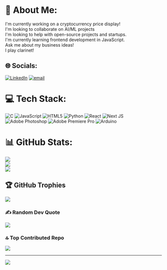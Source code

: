 # 💫 About Me:
I'm currently working on a cryptocurrency price display!<br>I'm looking to collaborate on AI/ML projects<br>I'm looking to help with open-source projects and startups.<br>I'm currently learning frontend development in JavaScript.<br>Ask me about my business ideas!<br>I play clarinet!


## 🌐 Socials:
[![LinkedIn](https://img.shields.io/badge/LinkedIn-%230077B5.svg?logo=linkedin&logoColor=white)](https://www.linkedin.com/in/coreyroos) [![email](https://img.shields.io/badge/Email-D14836?logo=gmail&logoColor=white)](mailto:coreyroos2027@gmail.com) 

# 💻 Tech Stack:
![C](https://img.shields.io/badge/c-%2300599C.svg?style=for-the-badge&logo=c&logoColor=white) ![JavaScript](https://img.shields.io/badge/javascript-%23323330.svg?style=for-the-badge&logo=javascript&logoColor=%23F7DF1E) ![HTML5](https://img.shields.io/badge/html5-%23E34F26.svg?style=for-the-badge&logo=html5&logoColor=white) ![Python](https://img.shields.io/badge/python-3670A0?style=for-the-badge&logo=python&logoColor=ffdd54) ![React](https://img.shields.io/badge/react-%2320232a.svg?style=for-the-badge&logo=react&logoColor=%2361DAFB) ![Next JS](https://img.shields.io/badge/Next-black?style=for-the-badge&logo=next.js&logoColor=white) ![Adobe Photoshop](https://img.shields.io/badge/adobe%20photoshop-%2331A8FF.svg?style=for-the-badge&logo=adobe%20photoshop&logoColor=white) ![Adobe Premiere Pro](https://img.shields.io/badge/Adobe%20Premiere%20Pro-9999FF.svg?style=for-the-badge&logo=Adobe%20Premiere%20Pro&logoColor=white) ![Arduino](https://img.shields.io/badge/-Arduino-00979D?style=for-the-badge&logo=Arduino&logoColor=white)
# 📊 GitHub Stats:
![](https://github-readme-stats.vercel.app/api?username=Tuxedocorey&theme=dark&hide_border=false&include_all_commits=false&count_private=false)<br/>
![](https://nirzak-streak-stats.vercel.app/?user=Tuxedocorey&theme=dark&hide_border=false)<br/>
![](https://github-readme-stats.vercel.app/api/top-langs/?username=Tuxedocorey&theme=dark&hide_border=false&include_all_commits=false&count_private=false&layout=compact)

## 🏆 GitHub Trophies
![](https://github-profile-trophy.vercel.app/?username=Tuxedocorey&theme=tokyonight&no-frame=false&no-bg=false&margin-w=4)

### ✍️ Random Dev Quote
![](https://quotes-github-readme.vercel.app/api?type=horizontal&theme=radical)

### 🔝 Top Contributed Repo
![](https://github-contributor-stats.vercel.app/api?username=Tuxedocorey&limit=5&theme=dark&combine_all_yearly_contributions=true)

---
[![](https://visitcount.itsvg.in/api?id=Tuxedocorey&icon=0&color=0)](https://visitcount.itsvg.in)

<!-- Proudly created with GPRM ( https://gprm.itsvg.in ) -->
